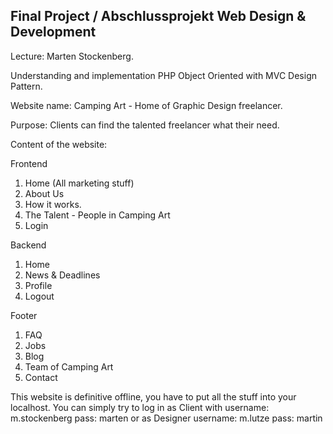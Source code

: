 Final Project / Abschlussprojekt Web Design & Development
-

Lecture: Marten Stockenberg.

Understanding and implementation PHP Object Oriented with MVC Design Pattern.

Website name: Camping Art - Home of Graphic Design freelancer.

Purpose: Clients can find the talented freelancer what their need.

Content of the website:

Frontend
1. Home (All marketing stuff)
2. About Us
3. How it works.
4. The Talent - People in Camping Art
5. Login

Backend
1. Home
2. News & Deadlines
3. Profile
4. Logout

Footer
1. FAQ
2. Jobs
3. Blog
4. Team of Camping Art
5. Contact

This website is definitive offline, you have to put all the stuff into your localhost.
You can simply try to log in as Client with username: m.stockenberg pass: marten or as Designer username: m.lutze pass: martin

